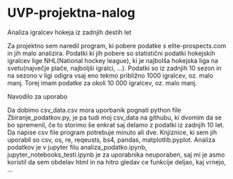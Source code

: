 # UVP-projektna-nalog
Analiza igralcev hokeja iz zadnjih destih let

Za projektno sem naredil program, ki pobere podatke s elite-prospects.com in jih malo analizira. Podatki ki jih pobere so statistični podatki hokejskih igralcev
lige NHL(National hockey league), ki je najbolša hokejska liga na svetu(največje plače, najboljši igralci, ...). Podatki so iz zadnjih 10 sezon in na sezono v ligi
odigra vsaj eno tekmo približno 1000 igralcev, oz. malo manj. Torej imam podatke za okoli 10 000 igralcev, oz. malo manj.

Navodilo za uporabo

Da dobimo csv_data.csv mora uporbanik pognati python file Zbiranje_podatkov.py, je pa tudi moj csv_data na githubu, ki dvomim da se bo spremenil, če to storimo
še enkrat saj delamo z podatki iz zadnjih 10 let. Da napise csv file program potrebuje minuto ali dve. Knjiznice, ki sem jih uporabil so csv, os, re, reqeusts, bs4,
pandas, matplotlib.pyplot. Analiza podatkov je v jupyter filu analiza_podatko.ipynb, jupyter_notebooks_testi.ipynb je za uporabnika neuporaben, saj mi je asmo koristil
da sem obdelav html in na hitro gledav ce funkcije deljao, kaj vrnejo, ...
